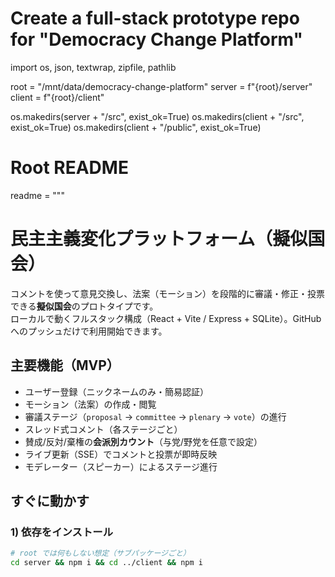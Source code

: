# Create a full-stack prototype repo for "Democracy Change Platform"
import os, json, textwrap, zipfile, pathlib

root = "/mnt/data/democracy-change-platform"
server = f"{root}/server"
client = f"{root}/client"

os.makedirs(server + "/src", exist_ok=True)
os.makedirs(client + "/src", exist_ok=True)
os.makedirs(client + "/public", exist_ok=True)

# Root README
readme = """
# 民主主義変化プラットフォーム（擬似国会）

コメントを使って意見交換し、法案（モーション）を段階的に審議・修正・投票できる**擬似国会**のプロトタイプです。  
ローカルで動くフルスタック構成（React + Vite / Express + SQLite）。GitHub へのプッシュだけで利用開始できます。

## 主要機能（MVP）
- ユーザー登録（ニックネームのみ・簡易認証）
- モーション（法案）の作成・閲覧
- 審議ステージ（`proposal` → `committee` → `plenary` → `vote`）の進行
- スレッド式コメント（各ステージごと）
- 賛成/反対/棄権の**会派別カウント**（与党/野党を任意で設定）
- ライブ更新（SSE）でコメントと投票が即時反映
- モデレーター（スピーカー）によるステージ進行

## すぐに動かす

### 1) 依存をインストール
```bash
# root では何もしない想定（サブパッケージごと）
cd server && npm i && cd ../client && npm i
